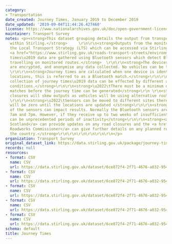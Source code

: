 ```yaml
---
category:
- Transportation
date_created: Journey Times, January 2019 to December 2019
date_updated: '2019-09-04T11:44:26.427460'
license: https://www.nationalarchives.gov.uk/doc/open-government-licence/version/3/
maintainer: Transport Survey
notes: <p><strong>This dataset grouping details the output from transport monitoring
  within Stirling.</strong>     \r\n\r\n<strong>Outputs from the monitors feed into
  the Local Transport Strategy (LTS) which can be accessed via Stirling Council\u2019s
  <a href="https://www.stirling.gov.uk/roads-transport-streets/environment-friendly-transport/local-transport-strategy-documents/">website</a>.</strong>\r\n\r\n<strong>Journey
  times\u2019 data are gathered using Bluetooth sensors which detect Bluetooth devices
  travelling on monitored routes.</strong>  \r\n\r\n<strong>The devices that are used
  are encrypted, and anonymise any data collected. No vehicles can be traced.</strong>
  \r\n\r\n<strong>Journey times are calculated when one device is identified at two
  locations, this is referred to as a Bluetooth match.</strong>\r\n\r\n<strong>The
  collection of journey times\u2019 data can be effected by different activities and
  conditions.</strong>\r\n\r\n<strong>\u2022\tThere must be a minimum of five Bluetooth
  matches before the journey time can be generated</strong>\r\n \r\n<strong>\u2022\tRoad
  closures will skew outputs as vehicles will be using alternative routes</strong>
  \r\n\r\n<strong>\u2022\tSensors can be moved to different sites therefore results
  will be zero until the locations are updated </strong>\r\n\r\n<strong>\u2022\tActivity
  of the sensors can impact results. Normally the Bluetooth sensors are active between
  7am and 7pm. However, if they receive up to two weeks of insufficient sunlight there
  can be unprecedented periods of inactivity</strong>\r\n\r\n<strong><a href="https://trafficscotland.org/">Traffic
  Scotland</a> can provide updates on any road closures and the <a href="https://www.roadworksscotland.org/">Scottish
  Roadworks Commissioner</a> can give further details on any planned roadworks throughout
  the country.</strong>\r\n\r\n\r\n\r\n\r\n\r\n</p>
organization: Transport Survey
original_dataset_link: https://data.stirling.gov.uk/package/journey-times
records: null
resources:
- format: CSV
  name: CSV
  url: https://data.stirling.gov.uk/dataset/6ce872f4-2f71-4676-a032-9547f94782d7/resource/0e2eb140-c3c9-4312-8508-ebeb321a4de7/download/20210816-journey-times-jan-19-to-dec-19-v1.0.csv
- format: CSV
  name: CSV
  url: https://data.stirling.gov.uk/dataset/6ce872f4-2f71-4676-a032-9547f94782d7/resource/3ef1b31a-898e-40fa-8a26-eb1eb05a2c88/download/20210816-46-routes-2018-v4.csv
- format: CSV
  name: CSV
  url: https://data.stirling.gov.uk/dataset/6ce872f4-2f71-4676-a032-9547f94782d7/resource/fde51662-8043-4d14-8a6b-867c75484178/download/20210816-journey-times-jan-2020-to-dec-2020-v1.0.csv
- format: CSV
  name: CSV
  url: https://data.stirling.gov.uk/dataset/6ce872f4-2f71-4676-a032-9547f94782d7/resource/fe9a4c6f-0d1e-4e89-975a-4948aa790a73/download/20220824-stirling-council-journey-times-jan-2021-to-dec-2021.csv
- format: CSV
  name: CSV
  url: https://data.stirling.gov.uk/dataset/6ce872f4-2f71-4676-a032-9547f94782d7/resource/8feb7b39-9426-4167-b4b2-7487b83f99d1/download/20220824-stirling-council-journey-times-jan-2022-to-dec-2022.csv
schema: default
title: Journey Times
---
```

